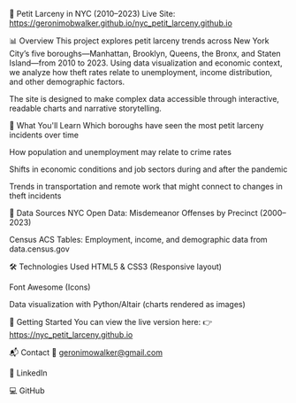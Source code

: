 🗽 Petit Larceny in NYC (2010–2023)
Live Site: https://geronimobwalker.github.io/nyc_petit_larceny.github.io

📊 Overview
This project explores petit larceny trends across New York City’s five boroughs—Manhattan, Brooklyn, Queens, the Bronx, and Staten Island—from 2010 to 2023. Using data visualization and economic context, we analyze how theft rates relate to unemployment, income distribution, and other demographic factors.

The site is designed to make complex data accessible through interactive, readable charts and narrative storytelling.

🧠 What You'll Learn
Which boroughs have seen the most petit larceny incidents over time

How population and unemployment may relate to crime rates

Shifts in economic conditions and job sectors during and after the pandemic

Trends in transportation and remote work that might connect to changes in theft incidents

📁 Data Sources
NYC Open Data: Misdemeanor Offenses by Precinct (2000–2023)

Census ACS Tables: Employment, income, and demographic data from data.census.gov

🛠 Technologies Used
HTML5 & CSS3 (Responsive layout)

Font Awesome (Icons)

Data visualization with Python/Altair (charts rendered as images)

🚀 Getting Started
You can view the live version here:
👉 https://nyc_petit_larceny.github.io

📬 Contact
📧 geronimowalker@gmail.com

💼 LinkedIn

💻 GitHub
